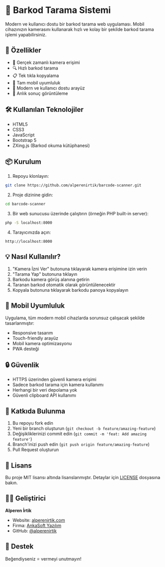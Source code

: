 # 📱 Barkod Tarama Sistemi

Modern ve kullanıcı dostu bir barkod tarama web uygulaması. Mobil cihazınızın kamerasını kullanarak hızlı ve kolay bir şekilde barkod tarama işlemi yapabilirsiniz.

## 🚀 Özellikler

- 📸 Gerçek zamanlı kamera erişimi
- 🔍 Hızlı barkod tarama
- 📋 Tek tıkla kopyalama
- 📱 Tam mobil uyumluluk
- 🎨 Modern ve kullanıcı dostu arayüz
- 🔄 Anlık sonuç görüntüleme

## 🛠️ Kullanılan Teknolojiler

- HTML5
- CSS3
- JavaScript
- Bootstrap 5
- ZXing.js (Barkod okuma kütüphanesi)

## 📦 Kurulum

1. Repoyu klonlayın:
```bash
git clone https://github.com/alperenirtik/barcode-scanner.git
```

2. Proje dizinine gidin:
```bash
cd barcode-scanner
```

3. Bir web sunucusu üzerinde çalıştırın (örneğin PHP built-in server):
```bash
php -S localhost:8000
```

4. Tarayıcınızda açın:
```
http://localhost:8000
```

## 💡 Nasıl Kullanılır?

1. "Kamera İzni Ver" butonuna tıklayarak kamera erişimine izin verin
2. "Tarama Yap" butonuna tıklayın
3. Barkodu kamera görüş alanına getirin
4. Taranan barkod otomatik olarak görüntülenecektir
5. Kopyala butonuna tıklayarak barkodu panoya kopyalayın

## 📱 Mobil Uyumluluk

Uygulama, tüm modern mobil cihazlarda sorunsuz çalışacak şekilde tasarlanmıştır:
- Responsive tasarım
- Touch-friendly arayüz
- Mobil kamera optimizasyonu
- PWA desteği

## 🔒 Güvenlik

- HTTPS üzerinden güvenli kamera erişimi
- Sadece barkod tarama için kamera kullanımı
- Herhangi bir veri depolama yok
- Güvenli clipboard API kullanımı

## 🤝 Katkıda Bulunma

1. Bu repoyu fork edin
2. Yeni bir branch oluşturun (`git checkout -b feature/amazing-feature`)
3. Değişikliklerinizi commit edin (`git commit -m 'feat: Add amazing feature'`)
4. Branch'inizi push edin (`git push origin feature/amazing-feature`)
5. Pull Request oluşturun

## 📄 Lisans

Bu proje MIT lisansı altında lisanslanmıştır. Detaylar için [LICENSE](LICENSE) dosyasına bakın.

## 👨‍💻 Geliştirici

**Alperen İrtik**
- Website: [alperenirtik.com](https://www.alperenirtik.com)
- Firma: [AnkaSoft Yazılım](https://www.ankasoftyazilim.com)
- GitHub: [@alperenirtik](https://github.com/alperenirtik)

## 🌟 Destek

Beğendiyseniz ⭐️ vermeyi unutmayın! 
